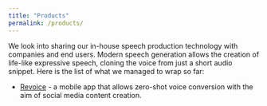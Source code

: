```yaml
---
title: "Products"
permalink: /products/
---
```


We look into sharing our in-house speech production technology with companies and end users. Modern speech generation allows the creation of life-like expressive speech, cloning the voice from just a short audio snippet. Here is the list of what we managed to wrap so far:

* [Revoice](/revoice/) - a mobile app that allows zero-shot voice conversion with the aim of social media content creation.